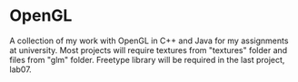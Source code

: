 # OpenGL
A collection of my work with OpenGL in C++ and Java for my assignments at university.
Most projects will require textures from "textures" folder and files from "glm" folder.
Freetype library will be required in the last project, lab07.
